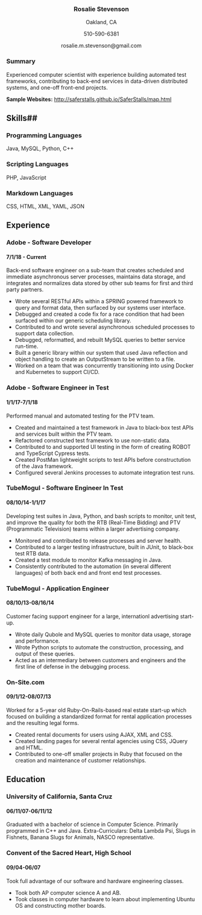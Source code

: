 
<h3  align="center">Rosalie Stevenson</h3>
<p align="center">Oakland, CA</p>
<p align="center">510-590-6381</p>
<p align="center">rosalie.m.stevenson@gmail.com</p>


### Summary
Experienced computer scientist with experience building automated test frameworks, contributing to back-end services in data-driven distributed systems, and one-off front-end projects. 

**Sample Websites:**
http://saferstalls.github.io/SaferStalls/map.html

## Skills##
### Programming Languages
Java, MySQL, Python, C++

### Scripting Languages
PHP, JavaScript

### Markdown Languages
CSS, HTML, XML, YAML, JSON

## Experience
### Adobe - Software Developer
#### 7/1/18 - Current
Back-end software engineer on a sub-team that creates scheduled and immediate asynchronous server processes, maintains data storage, and integrates and normalizes data stored by other sub teams for first and third party partners. 
- Wrote several RESTful APIs within a SPRING powered framework to query and format data, then surfaced by our systems user interface.
- Debugged and created a code fix for a race condition that had been surfaced within our generic scheduling library.
- Contributed to and wrote several asynchronous scheduled processes to support data collection.
- Debugged, reformatted, and rebuilt MySQL queries to better service run-time.
- Built a generic library within our system that used Java reflection and object handling to create an OutputStream to be written to a file. 
- Worked on a team that was concurrently transitioning into using Docker and Kubernetes to support CI/CD.

### Adobe - Software Engineer in Test
#### 1/1/17-7/1/18
Performed manual and automated testing for the PTV team. 
- Created and maintained a test framework in Java to black-box test APIs and services built within the PTV team.
- Refactored constructed test framework to use non-static data.
- Contributed to and supported UI testing in the form of creating ROBOT and TypeScript Cypress tests.
- Created PostMan lightweight scripts to test APIs before constructution of the Java framework.
- Configured several Jenkins processes to automate integration test runs.

### TubeMogul - Software Engineer In Test
#### 08/10/14-1/1/17
Developing test suites in Java, Python, and bash scripts to monitor, unit test, and  improve the quality for both the RTB (Real-Time Bidding) and PTV (Programmatic Television) teams within a larger advertising company.
- Monitored and contributed to release processes and server health.
- Contributed to a larger testing infrastructure, built in JUnit, to black-box test RTB data.
- Created a test module to monitor Kafka messaging in Java. 
- Consistently contributed to the automation (in several different languages) of both back end and front end test processes.

### TubeMogul - Application Engineer
#### 08/10/13-08/16/14
Customer facing support engineer for a large, internationl advertising start-up. 
- Wrote daily Qubole and MySQL queries to monitor data usage, storage and performance.
- Wrote Python scripts to automate the construction, processing, and output of these queries. 
- Acted as an intermediary between customers and engineers and the first line of defense in the debugging process.

### On-Site.com               
#### 09/1/12-08/07/13
Worked for a 5-year old Ruby-On-Rails-based real estate start-up which focused on building a standardized format for rental application processes and the resulting legal forms.
 - Created rental documents for users using AJAX, XML and CSS.
 - Created landing pages for several rental agencies using CSS, JQuery and HTML.
 - Contributed to one-off smaller projects in Ruby that focused on the creation and maintenance of customer relationships.

## Education

### University of California, Santa Cruz      
#### 06/11/07-06/11/12
Graduated with a bachelor of science in Computer Science. Primarily programmed in C++ and Java.
Extra-Curriculars: Delta Lambda Psi, Slugs in Fishnets, Banana Slugs for Animals, NASCO representative. 

### Convent of the Sacred Heart, High School   
#### 09/04-06/07
Took full advantage of our software and hardware engineering classes.
 - Took both AP computer science A and AB.
 - Took classes in computer hardware to learn about implementing Ubuntu OS and constructing mother boards.

